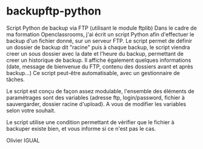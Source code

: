 # backupftp-python
Script Python de backup via FTP (utilisant le module ftplib)
Dans le cadre de ma formation Openclassrooms, j'ai écrit un script Python afin d'effectuer le backup d'un fichier donné, sur un serveur FTP.
Le script permet de définir un dossier de backup dit "racine" puis à chaque backup, le script viendra creer un sous dossier avec la date et l'heure du backup, permettant de creer un historique de backup.
Il affiche également quelques informations (date, message de bienvenue du FTP, contenu des dossiers avant et après backup...)
Ce script peut-être automatisable, avec un gestionnaire de tâches.

Le script est conçu de façon assez modulable, l'ensemble des éléments de paramétrages sont des variables (adresse ftp, login/password, fichier à sauvergarder, dossier racine d'upload).
A vous de modifier les variables selon votre souhait.

Le script utilise une condition permettant de vérifier que le fichier à backuper existe bien, et vous informe si ce n'est pas le cas.

Olivier IGUAL
